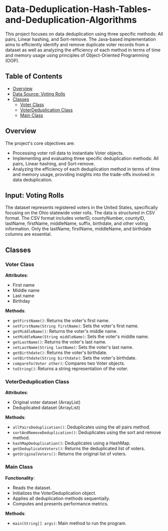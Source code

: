 # Data-Deduplication-Hash-Tables-and-Deduplication-Algorithms

This project focuses on data deduplication using three specific methods: All pairs, Linear hashing, and Sort-remove. The Java-based implementation aims to efficiently identify and remove duplicate voter records from a dataset as well as analyzing the efficiency of each method in terms of time and memory usage using principles of Object-Oriented Programming (OOP).

## Table of Contents
- [Overview](#overview)
- [Data Source: Voting Rolls](#data-source-voting-rolls)
- [Classes](#classes)
  - [Voter Class](#voter-class)
  - [VoterDeduplication Class](#voterdeduplication-class)
  - [Main Class](#main-class)


## Overview

The project's core objectives are:

- Processing voter roll data to instantiate Voter objects.
- Implementing and evaluating three specific deduplication methods: All pairs, Linear hashing, and Sort-remove.
- Analyzing the efficiency of each deduplication method in terms of time and memory usage, providing insights into the trade-offs involved in data deduplication.
  
## Input: Voting Rolls
The dataset represents registered voters in the United States, specifically focusing on the Ohio statewide voter rolls. The data is structured in CSV format. The CSV format includes voterID, countyNumber, countyID, lastName, firstName, middleName, suffix, birthdate, and other voting information. Only the lastName, firstName, middleName, and birthdate columns are essential.

## Classes

### Voter Class

**Attributes**: 
- First name
- Middle name
- Last name
- Birthday

**Methods**:
- `getFirstName()`: Returns the voter's first name.
- `setFirstName(String firstName)`: Sets the voter's first name.
- `getMiddleName()`: Returns the voter's middle name.
- `setMiddleName(String middleName)`: Sets the voter's middle name.
- `getLastName()`: Returns the voter's last name.
- `setLastName(String lastName)`: Sets the voter's last name.
- `getBirthdate()`: Returns the voter's birthdate.
- `setBirthdate(String birthdate)`: Sets the voter's birthdate.
- `compareTo(Voter other)`: Compares two Voter objects.
- `toString()`: Returns a string representation of the voter.

### VoterDeduplication Class

**Attributes**: 
- Original voter dataset (ArrayList)
- Deduplicated dataset (ArrayList)

**Methods**:
- `allPairsDeduplication()`: Deduplicates using the all pairs method.
- `sortAndRemoveDeduplication()`: Deduplicates using the sort and remove method.
- `hashMapDeduplication()`: Deduplicates using a HashMap.
- `getDeduplicateVoters()`: Returns the deduplicated list of voters.
- `getOriginalVoters()`: Returns the original list of voters.

### Main Class

**Functionality**: 
- Reads the dataset.
- Initializes the VoterDeduplication object.
- Applies all deduplication methods sequentially.
- Computes and presents performance metrics.

**Methods**:
- `main(String[] args)`: Main method to run the program.


